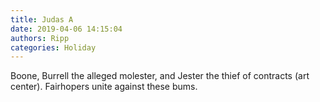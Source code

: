 ```yaml
---
title: Judas A
date: 2019-04-06 14:15:04
authors: Ripp
categories: Holiday
---
```


 Boone, Burrell the alleged molester, and Jester the thief of contracts (art center).
Fairhopers unite against these bums.